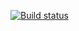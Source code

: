 [![Build status](https://ci.appveyor.com/api/projects/status/d8js2bp843dk4j3g?svg=true)](https://ci.appveyor.com/project/trukhachev495/carddeliveryorder)

